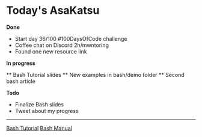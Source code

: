 # Today's AsaKatsu

**Done**

* Start day 36/100 #100DaysOfCode challenge
* Coffee chat on Discord 2h/mwntoring
* Found one new resource link

**In progress**

** Bash Tutorial slides
** New examples in bash/demo folder
** Second bash article

**Todo**

* Finalize Bash slides
* Tweet about my progress

----

[Bash Tutorial](https://sagecode.net/seng/bash.html)
[Bash Manual](https://tldp.org/LDP/abs/html/index.html)
